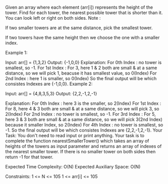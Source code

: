 Given an array where each element (arr[i]) represents the height of the tower. Find for each tower, the nearest possible tower that is shorter than it. You can look left or right on both sides.
Note : 

If two smaller towers are at the same distance, pick the smallest tower.

If two towers have the same height then we choose the one with a smaller index.

Example 1:

Input: 
arr[] = {1,3,2}
Output: 
{-1,0,0}
Explanation:
For 0th Index : no tower is smallest, so -1.
For 1st Index : For 3, here 1 & 2 both are 
small & at a same distance, so we will pick 1, 
beacuse it has smallest value, so 0(Index)
For 2nd Index : here 1 is smaller, so 0(Index)
So the final output will be which consistes 
Indexes are {-1,0,0}.
Example 2:

Input: 
arr[] = {4,8,3,5,3}
Output: 
{2,2,-1,2,-1}

Explanation: 
For 0th Index : here 3 is the smaller, so 2(Index) 
For 1st Index : For 8, here 4 & 3 both are
small & at a same distance, so we will pick 3, so 2(Index)
For 2nd Index : no tower is smallest, so -1.
For 3rd Index : For 5, here 3 & 3 both are
small & at a same distance, so we will pick 
3(2nd Index) because it smaller Index, so 2(Index)
For 4th Index : no tower is smallest, so -1.
So the final output will be which consistes
Indexes are {2,2,-1,2,-1}.
Your Task:
You don't need to read input or print anything. Your task is to complete the function nearestSmallerTower() which takes an array of heights of the towers as input parameter and returns an array of indexes of the nearest smaller tower. If there is no smaller tower on both sides then return -1 for that tower.

Expected Time Complexity: O(N)
Expected Auxiliary Space: O(N) 

Constraints:
1 <= N <= 105
1 <= arr[i] <= 105

 
